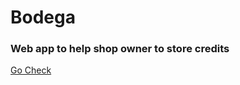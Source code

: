 # Bodega

### Web app to help shop owner to store credits

[Go Check](https://bodega-react.netlify.app/)
